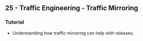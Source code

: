## 25 - Traffic Engineering - Traffic Mirroring
### Tutorial
- Understanding how traffic mirroring can help with releases.